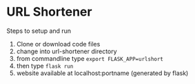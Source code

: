 # URL Shortener
Steps to setup and run
1. Clone or download code files
2. change into url-shortener directory
3. from commandline type `export FLASK_APP=urlshort`
4. then type `flask run`
5. website available at localhost:portname (generated by flask)
